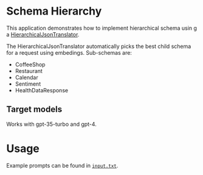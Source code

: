 ﻿# Schema Hierarchy

This application demonstrates how to implement hierarchical schema usin g a [HierarchicalJsonTranslator](HierarchicalJsonTranslator.cs). 

The HierarchicalJsonTranslator automatically picks the best child schema for a request using embedings. Sub-schemas are:
* CoffeeShop
* Restaurant
* Calendar
* Sentiment
* HealthDataResponse

## Target models
Works with gpt-35-turbo and gpt-4.

# Usage
Example prompts can be found in [`input.txt`](input.txt).
